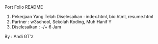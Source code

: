 Port Folio README
1. Pekerjaan Yang Telah Diselesaikan : index.html, bio.html, resume.html
2. Partner : w3school, Sekolah Koding, Muh Hanif Y
3. Diselesaikan : -/+ 6 Jam


By : Andi GT'z
